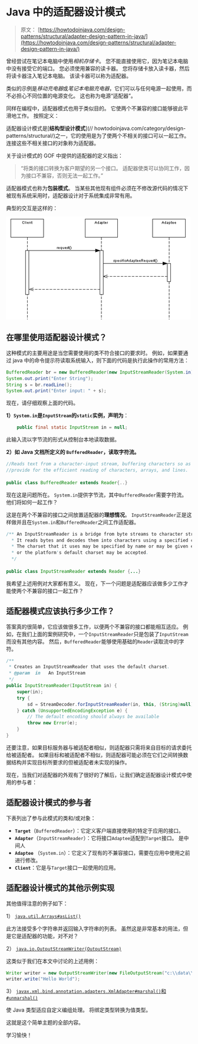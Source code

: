 # Java 中的适配器设计模式

> 原文： [https://howtodoinjava.com/design-patterns/structural/adapter-design-pattern-in-java/](https://howtodoinjava.com/design-patterns/structural/adapter-design-pattern-in-java/)

曾经尝试在笔记本电脑中使用*相机存储卡*。 您不能直接使用它，因为笔记本电脑中没有接受它的端口。 您必须使用兼容的读卡器。 您将存储卡放入读卡器，然后将读卡器注入笔记本电脑。 该读卡器可以称为适配器。

类似的示例是*移动充电器*或*笔记本电脑充电器*，它们可以与任何电源一起使用，而不必担心不同位置的电源变化。 这也称为电源“适配器”。

同样在编程中，适配器模式也用于类似目的。 它使两个不兼容的接口能够彼此平滑地工作。 按照定义：

适配器设计模式是[**结构型设计模式**](// howtodoinjava.com/category/design-patterns/structural/)之一，它的使用是为了使两个不相关的接口可以一起工作。 连接这些不相关接口的对象称为适配器。

关于设计模式的 GOF 中提供的适配器的定义指出：

> “将类的接口转换为客户期望的另一个接口。 适配器使类可以协同工作，因为接口不兼容，否则无法一起工作。”

适配器模式也称为**包装模式**。 当某些其他现有组件必须在不修改源代码的情况下被现有系统采用时，适配器设计对于系统集成非常有用。

典型的交互是这样的：

![adapter sequence diagram](img/bf670c3e60ed2742341d3e25adc53907.png)

## 在哪里使用适配器设计模式？

这种模式的主要用途是当您需要使用的类不符合接口的要求时。 例如，如果要通过 java 中的命令提示符读取系统输入，则下面的代码是执行此操作的常用方法：

```java
BufferedReader br = new BufferedReader(new InputStreamReader(System.in));
System.out.print("Enter String");
String s = br.readLine();
System.out.print("Enter input: " + s);

```

现在，请仔细观察上面的代码。

**1）`System.in`是`InputStream`的`static`实例，声明为**：

```java
	public final static InputStream in = null;

```

此输入流以字节流的形式从控制台本地读取数据。

**2）如 Java 文档所定义的 `BufferedReader`，读取字符流。**

```java
//Reads text from a character-input stream, buffering characters so as to 
//provide for the efficient reading of characters, arrays, and lines. 

public class BufferedReader extends Reader{..}

```

现在这是问题所在。 `System.in`提供字节流，其中`BufferedReader`需要字符流。 他们将如何一起工作？

这是在两个不兼容的接口之间放置适配器的**理想情况**。 `InputStreamReader`正是这样做并且在`System.in`和`BufferedReader`之间工作适配器。

```java
/** An InputStreamReader is a bridge from byte streams to character streams: 
  * It reads bytes and decodes them into characters using a specified charset. 
  * The charset that it uses may be specified by name or may be given explicitly, 
  * or the platform's default charset may be accepted. 
  */

public class InputStreamReader extends Reader {...}

```

我希望上述用例对大家都有意义。 现在，下一个问题是适配器应该做多少工作才能使两个不兼容的接口一起工作？

## 适配器模式应该执行多少工作？

答案真的很简单，它应该做很多工作，以便两个不兼容的接口都能相互适应。 例如，在我们上面的案例研究中，一个`InputStreamReader`只是包装了`InputStream`而没有其他内容。 然后，`BufferedReader`能够使用基础的`Reader`读取流中的字符。

```java
/**
 * Creates an InputStreamReader that uses the default charset.
 * @param  in   An InputStream
 */
public InputStreamReader(InputStream in) {
	super(in);
	try {
		sd = StreamDecoder.forInputStreamReader(in, this, (String)null); // ## check lock object
	} catch (UnsupportedEncodingException e) {
		// The default encoding should always be available
		throw new Error(e);
	}
}

```

还要注意，如果目标服务器与被适配者相似，则适配器只需将来自目标的请求委托给被适配者。 如果目标和被适配者不相似，则适配器可能必须在它们之间转换数据结构并实现目标所要求的但被适配者未实现的操作。

现在，当我们对适配器的外观有了很好的了解后，让我们确定适配器设计模式中使用的参与者：

## 适配器设计模式的参与者

下表列出了参与此模式的类和/或对象：

*   **`Target`**（`BufferedReader`）：它定义客户端直接使用的特定于应用的接口。
*   **`Adapter`**（`InputStreamReader`）：它将接口`Adaptee`适配到`Target`接口。 是中间人
*   **`Adaptee`** （`System.in`）：它定义了现有的不兼容接口，需要在应用中使用之前进行修改。
*   **`Client`**：它是与`Target`接口一起使用的应用。

## 适配器设计模式的其他示例实现

其他值得注意的例子如下：

1） [`java.util.Arrays#asList()`](https://docs.oracle.com/javase/6/docs/api/java/util/Arrays.html#asList%28T...%29 "Arrays.asList")

此方法接受多个字符串并返回输入字符串的列表。 虽然这是非常基本的用法，但是它是适配器的功能，对不对？

2） [`java.io.OutputStreamWriter(OutputStream)`](https://docs.oracle.com/javase/6/docs/api/java/io/OutputStreamWriter.html#OutputStreamWriter%28java.io.OutputStream%29 "OutputStreamWriter")

这类似于我们在本文中讨论的上述用例：

```java
Writer writer = new OutputStreamWriter(new FileOutputStream("c:\\data\\output.txt"));
writer.write("Hello World");

```

3） [`javax.xml.bind.annotation.adapters.XmlAdapter#marshal()`和`#unmarshal()`](https://docs.oracle.com/javaee/5/api/javax/xml/bind/annotation/adapters/XmlAdapter.html "XmlAdapter")

使 Java 类型适应自定义编组处理。 将绑定类型转换为值类型。

这就是这个简单主题的全部内容。

学习愉快！